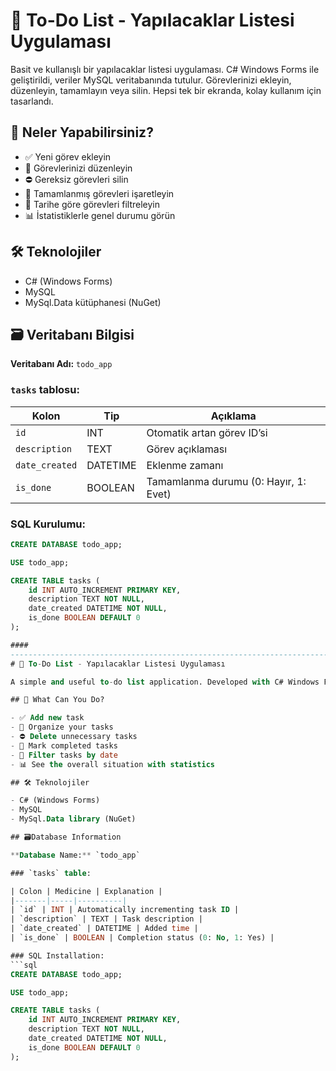 # 📝 To-Do List - Yapılacaklar Listesi Uygulaması

Basit ve kullanışlı bir yapılacaklar listesi uygulaması. C# Windows Forms ile geliştirildi, veriler MySQL veritabanında tutulur. Görevlerinizi ekleyin, düzenleyin, tamamlayın veya silin. Hepsi tek bir ekranda, kolay kullanım için tasarlandı.

## 🚀 Neler Yapabilirsiniz?

- ✅ Yeni görev ekleyin
- 🧠 Görevlerinizi düzenleyin
- ⛔ Gereksiz görevleri silin
- 📌 Tamamlanmış görevleri işaretleyin
- 📅 Tarihe göre görevleri filtreleyin
- 📊 İstatistiklerle genel durumu görün

## 🛠️ Teknolojiler

- C# (Windows Forms)
- MySQL
- MySql.Data kütüphanesi (NuGet)

## 🗃️ Veritabanı Bilgisi

**Veritabanı Adı:** `todo_app`

### `tasks` tablosu:

| Kolon | Tip | Açıklama |
|-------|-----|----------|
| `id` | INT | Otomatik artan görev ID’si |
| `description` | TEXT | Görev açıklaması |
| `date_created` | DATETIME | Eklenme zamanı |
| `is_done` | BOOLEAN | Tamamlanma durumu (0: Hayır, 1: Evet) |

### SQL Kurulumu:
```sql
CREATE DATABASE todo_app;

USE todo_app;

CREATE TABLE tasks (
    id INT AUTO_INCREMENT PRIMARY KEY,
    description TEXT NOT NULL,
    date_created DATETIME NOT NULL,
    is_done BOOLEAN DEFAULT 0
);

####
--------------------------------------------------------------------------------------------------------------
# 📝 To-Do List - Yapılacaklar Listesi Uygulaması

A simple and useful to-do list application. Developed with C# Windows Forms, data is stored in MySQL database. Add, edit, complete or delete your tasks. All on a single screen, designed for ease of use.

## 🚀 What Can You Do?

- ✅ Add new task
- 🧠 Organize your tasks
- ⛔ Delete unnecessary tasks
- 📌 Mark completed tasks
- 📅 Filter tasks by date
- 📊 See the overall situation with statistics

## 🛠️ Teknolojiler

- C# (Windows Forms)
- MySQL
- MySql.Data library (NuGet)

## 🗃️Database Information

**Database Name:** `todo_app`

### `tasks` table:

| Colon | Medicine | Explanation |
|-------|-----|----------|
| `id` | INT | Automatically incrementing task ID |
| `description` | TEXT | Task description |
| `date_created` | DATETIME | Added time |
| `is_done` | BOOLEAN | Completion status (0: No, 1: Yes) |

### SQL Installation:
```sql
CREATE DATABASE todo_app;

USE todo_app;

CREATE TABLE tasks (
    id INT AUTO_INCREMENT PRIMARY KEY,
    description TEXT NOT NULL,
    date_created DATETIME NOT NULL,
    is_done BOOLEAN DEFAULT 0
);

